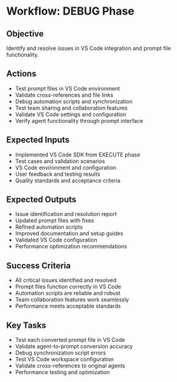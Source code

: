 # Workflow: DEBUG Phase

## Objective
Identify and resolve issues in VS Code integration and prompt file functionality.

## Actions
- Test prompt files in VS Code environment
- Validate cross-references and file links
- Debug automation scripts and synchronization
- Test team sharing and collaboration features
- Validate VS Code settings and configuration
- Verify agent functionality through prompt interface

## Expected Inputs
- Implemented VS Code SDK from EXECUTE phase
- Test cases and validation scenarios
- VS Code environment and configuration
- User feedback and testing results
- Quality standards and acceptance criteria

## Expected Outputs
- Issue identification and resolution report
- Updated prompt files with fixes
- Refined automation scripts
- Improved documentation and setup guides
- Validated VS Code configuration
- Performance optimization recommendations

## Success Criteria
- All critical issues identified and resolved
- Prompt files function correctly in VS Code
- Automation scripts are reliable and robust
- Team collaboration features work seamlessly
- Performance meets acceptable standards

## Key Tasks
- Test each converted prompt file in VS Code
- Validate agent-to-prompt conversion accuracy
- Debug synchronization script errors
- Test VS Code workspace configuration
- Validate cross-references to original agents
- Performance testing and optimization
